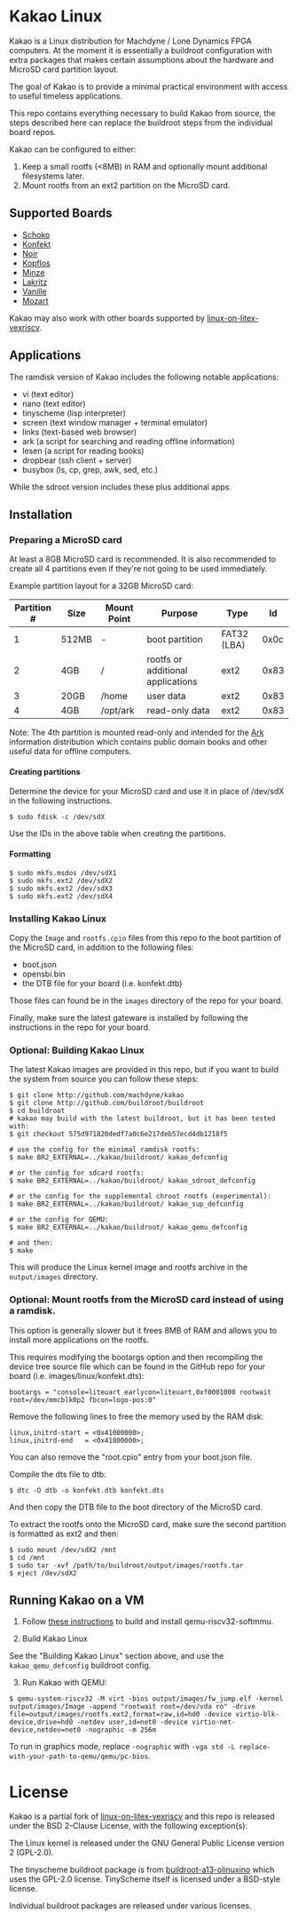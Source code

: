 # Kakao Linux

Kakao is a Linux distribution for Machdyne / Lone Dynamics FPGA computers. At the moment it is essentially a buildroot configuration with extra packages that makes certain assumptions about the hardware and MicroSD card partition layout.

The goal of Kakao is to provide a minimal practical environment with access to useful timeless applications.

This repo contains everything necessary to build Kakao from source, the steps described here can replace the buildroot steps from the individual board repos.

Kakao can be configured to either:

  1. Keep a small rootfs (<8MB) in RAM and optionally mount additional filesystems later.
  2. Mount rootfs from an ext2 partition on the MicroSD card.

## Supported Boards

  - [Schoko](https://machdyne.com/product/schoko-computer)
  - [Konfekt](https://machdyne.com/product/konfekt-computer)
  - [Noir](https://machdyne.com/product/noir-computer)
  - [Kopflos](https://machdyne.com/product/kopflos-computer)
  - [Minze](https://machdyne.com/product/minze-computer)
  - [Lakritz](https://machdyne.com/product/lakritz-computer)
  - [Vanille](https://machdyne.com/product/vanille-computer)
  - [Mozart](https://machdyne.com/product/mozart-motherboard)

Kakao may also work with other boards supported by [linux-on-litex-vexriscv](https://github.com/litex-hub/linux-on-litex-vexriscv).

## Applications

The ramdisk version of Kakao includes the following notable applications:

  - vi (text editor)
  - nano (text editor)
  - tinyscheme (lisp interpreter)
  - screen (text window manager + terminal emulator)
  - links (text-based web browser)
  - ark (a script for searching and reading offline information)
  - lesen (a script for reading books)
  - dropbear (ssh client + server)
  - busybox (ls, cp, grep, awk, sed, etc.)

While the sdroot version includes these plus additional apps.

## Installation

### Preparing a MicroSD card

At least a 8GB MicroSD card is recommended. It is also recommended to create all 4 partitions even if they're not going to be used immediately.

Example partition layout for a 32GB MicroSD card:

| Partition # | Size | Mount Point | Purpose | Type | Id |
| ------------| ---- | ----------- | ------- | ---- | -- |
| 1 | 512MB | - | boot partition | FAT32 (LBA) | 0x0c |
| 2 | 4GB | / | rootfs or additional applications | ext2 | 0x83 |
| 3 | 20GB | /home | user data | ext2 | 0x83 |
| 4 | 4GB | /opt/ark | read-only data | ext2 | 0x83 |

Note: The 4th partition is mounted read-only and intended for the [Ark](https://github.com/machdyne/ark) information distribution which contains public domain books and other useful data for offline computers.

#### Creating partitions

Determine the device for your MicroSD card and use it in place of /dev/sdX in the following instructions.

```
$ sudo fdisk -c /dev/sdX
```

Use the IDs in the above table when creating the partitions.

#### Formatting

```
$ sudo mkfs.msdos /dev/sdX1
$ sudo mkfs.ext2 /dev/sdX2
$ sudo mkfs.ext2 /dev/sdX3
$ sudo mkfs.ext2 /dev/sdX4
```

### Installing Kakao Linux

Copy the `Image` and `rootfs.cpio` files from this repo to the boot partition of the MicroSD card, in addition to the following files:

  - boot.json
  - opensbi.bin
  - the DTB file for your board (i.e. konfekt.dtb)

Those files can found be in the `images` directory of the repo for your board.

Finally, make sure the latest gateware is installed by following the instructions in the repo for your board.

### Optional: Building Kakao Linux

The latest Kakao images are provided in this repo, but if you want to build the system from source you can follow these steps:

```
$ git clone http://github.com/machdyne/kakao
$ git clone http://github.com/buildroot/buildroot
$ cd buildroot
# kakao may build with the latest buildroot, but it has been tested with:
$ git checkout 575d971820dedf7a0c6e217deb57ecd4db1218f5

# use the config for the minimal ramdisk rootfs:
$ make BR2_EXTERNAL=../kakao/buildroot/ kakao_defconfig

# or the config for sdcard rootfs:
$ make BR2_EXTERNAL=../kakao/buildroot/ kakao_sdroot_defconfig

# or the config for the supplemental chroot rootfs (experimental):
$ make BR2_EXTERNAL=../kakao/buildroot/ kakao_sup_defconfig

# or the config for QEMU:
$ make BR2_EXTERNAL=../kakao/buildroot/ kakao_qemu_defconfig

# and then:
$ make
```

This will produce the Linux kernel image and rootfs archive in the `output/images` directory.

### Optional: Mount rootfs from the MicroSD card instead of using a ramdisk.

This option is generally slower but it frees 8MB of RAM and allows you to install more applications on the rootfs.

This requires modifying the bootargs option and then recompiling the device tree source file which can be found in the GitHub repo for your board (i.e. images/linux/konfekt.dts):

```
bootargs = "console=liteuart earlycon=liteuart,0xf0001000 rootwait root=/dev/mmcblk0p2 fbcon=logo-pos:0"
```

Remove the following lines to free the memory used by the RAM disk:

```
linux,initrd-start = <0x41000000>;
linux,initrd-end   = <0x41800000>;
```

You can also remove the "root.cpio" entry from your boot.json file.

Compile the dts file to dtb:

```
$ dtc -O dtb -o konfekt.dtb konfekt.dts
```

And then copy the DTB file to the boot directory of the MicroSD card.

To extract the rootfs onto the MicroSD card, make sure the second partition is formatted as ext2 and then:

```
$ sudo mount /dev/sdX2 /mnt
$ cd /mnt
$ sudo tar -xvf /path/to/buildroot/output/images/rootfs.tar
$ eject /dev/sdX2
```

## Running Kakao on a VM

1. Follow [these instructions](https://risc-v-getting-started-guide.readthedocs.io/en/latest/linux-qemu.html) to build and install qemu-riscv32-softmmu.

2. Build Kakao Linux

See the "Building Kakao Linux" section above, and use the `kakao_qemu_defconfig` buildroot config.

3. Run Kakao with QEMU:

```
$ qemu-system-riscv32 -M virt -bios output/images/fw_jump.elf -kernel output/images/Image -append "rootwait root=/dev/vda ro" -drive file=output/images/rootfs.ext2,format=raw,id=hd0 -device virtio-blk-device,drive=hd0 -netdev user,id=net0 -device virtio-net-device,netdev=net0 -nographic -m 256m
```

To run in graphics mode, replace `-nographic` with `-vga std -L replace-with-your-path-to-qemu/qemu/pc-bios`.

# License

Kakao is a partial fork of [linux-on-litex-vexriscv](https://github.com/litex-hub/linux-on-litex-vexriscv) and this repo is released under the BSD 2-Clause License, with the following exception(s):

The Linux kernel is released under the GNU General Public License version 2 (GPL-2.0).

The tinyscheme buildroot package is from [buildroot-a13-olinuxino](https://github.com/m039/buildroot-a13-olinuxino) which uses the GPL-2.0 license. TinyScheme itself is licensed under a BSD-style license.

Individual buildroot packages are released under various licenses.
